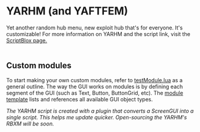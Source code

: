 # YARHM (and YAFTFEM)

Yet another random hub menu, new exploit hub that's for everyone. It's customizable!
For more information on YARHM and the script link, visit the [ScriptBlox page.](https://scriptblox.com/script/Universal-Script-YARHM-DEV-12939)<br><br>

## Custom modules
To start making your own custom modules, refer to [testModule.lua](https://github.com/Joystickplay/psychic-octo-invention/blob/main/extraModules/imperial/testModule.lua) as a general outline.
The way the GUI works on modules is by defining each segment of the GUI (such as Text, Button, ButtonGrid, etc). The [module template](https://github.com/Joystickplay/psychic-octo-invention/blob/main/yarhm-module-template.lua) lists and references all available GUI object types.

*The YARHM script is created with a plugin that converts a ScreenGUI into a single script. This helps me update quicker. Open-sourcing the YARHM's RBXM will be soon.*
